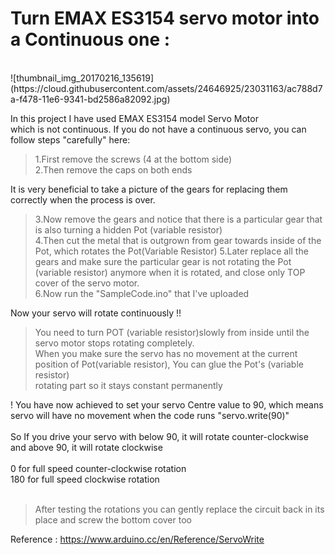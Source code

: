 # Turn EMAX ES3154 servo motor into a Continuous one :
   <br />
   ![thumbnail_img_20170216_135619](https://cloud.githubusercontent.com/assets/24646925/23031163/ac788d7a-f478-11e6-9341-bd2586a82092.jpg)

   In this project I have used EMAX ES3154 model Servo Motor <br />
   which is not continuous. If you do not have a continuous servo, you can follow steps "carefully" here:<br />
   
   >1.First remove the screws (4 at the bottom side)<br />
   2.Then remove the caps on both ends<br />
  
  It is very beneficial to take a picture of the gears for replacing them correctly when the process is over.<br />
  
   >3.Now remove the gears and notice that there is a particular gear that is also turning a hidden Pot (variable resistor)<br />
   4.Then cut the metal that is outgrown from gear towards inside of the Pot, which rotates the Pot(Variable Resistor)
   5.Later replace all the gears and make sure the particular gear is not rotating the Pot (variable resistor) anymore when it is rotated,
   and close only TOP cover of the servo motor. <br />
   6.Now run the "SampleCode.ino" that I've uploaded<br />
   
   Now your servo will rotate continuously !!<br />
   >You need to turn POT (variable resistor)slowly from inside until the servo motor stops rotating completely.<br />
   When you make sure the servo has no movement at the current position of Pot(variable resistor), You can glue the Pot's (variable resistor)<br />
   rotating part so it stays constant permanently<br /> 
   
   ! You have now achieved to set your servo Centre value to 90, which means servo will have no movement when the code runs "servo.write(90)" <br />
   <br />
   So If you drive your servo with below 90, it will rotate counter-clockwise and above 90, it will rotate clockwise<br />
   <br />
   0 for full speed counter-clockwise rotation<br />
   180 for full speed clockwise rotation<br />
   <br />
   >After testing the rotations you can gently replace the circuit back in its place and screw the bottom cover too
   
Reference : https://www.arduino.cc/en/Reference/ServoWrite
